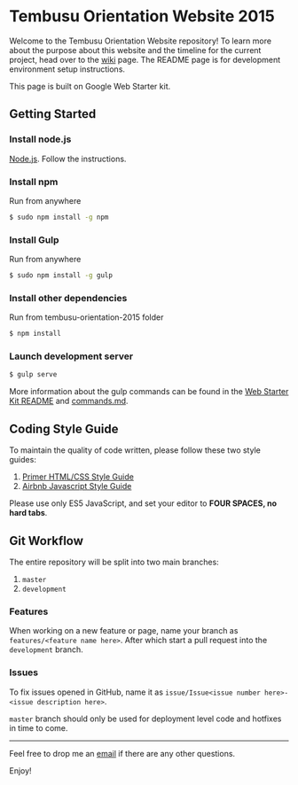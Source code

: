 # Tembusu Orientation Website 2015

Welcome to the Tembusu Orientation Website repository! To learn more about the purpose about this website and the timeline for the current project, head over to the [wiki](https://github.com/xbili/tembusu-orientation-2015/wiki) page. The README page is for development environment setup instructions.

This page is built on Google Web Starter kit. 

## Getting Started

### Install node.js
[Node.js](https://nodejs.org/). Follow the instructions.

### Install npm

Run from anywhere
```sh
$ sudo npm install -g npm
```

### Install Gulp

Run from anywhere
```sh
$ sudo npm install -g gulp
```

### Install other dependencies

Run from tembusu-orientation-2015 folder
```sh
$ npm install
```

### Launch development server
```sh
$ gulp serve
```

More information about the gulp commands can be found in the [Web Starter Kit README](https://github.com/xbili/tembusu-orientation-2015/docs/README-Web-Starter-Kit.md) and [commands.md](https://github.com/xbili/tembusu-orientation-2015/docs/commands.md).

## Coding Style Guide

To maintain the quality of code written, please follow these two style guides:

1. [Primer HTML/CSS Style Guide](http://primercss.io/guidelines/#css)
2. [Airbnb Javascript Style Guide](https://github.com/airbnb/javascript/tree/master/es5)

Please use only ES5 JavaScript, and set your editor to **FOUR SPACES, no hard tabs**. 

## Git Workflow

The entire repository will be split into two main branches:

1. `master`
2. `development`

### Features

When working on a new feature or page, name your branch as `features/<feature name here>`. After which start a pull request into the `development` branch. 

### Issues

To fix issues opened in GitHub, name it as `issue/Issue<issue number here>-<issue description here>`.

`master` branch should only be used for deployment level code and hotfixes in time to come. 

---

Feel free to drop me an [email](xubili93@gmail.com) if there are any other questions.

Enjoy!
